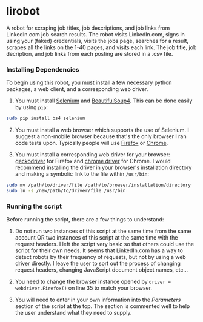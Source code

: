 # lirobot
A robot for scraping job titles, job descriptions, and job links from LinkedIn.com job search results. The robot visits LinkedIn.com,  signs in using your (faked) credentials, visits the jobs page, searches for a result, scrapes all the links on the 1-40 pages, and visits each link. The job title, job decription, and job links from each posting are stored in a .csv file.

### Installing Dependencies
To begin using this robot, you must install a few necessary python packages, a web client, and a corresponding web driver. 

1. You must install [Selenium](https://pypi.python.org/pypi/selenium) and [BeautifulSoup4](https://pypi.python.org/pypi/beautifulsoup4/4.3.2). This can be done easily by using ``pip``:

```bash
sudo pip install bs4 selenium
```
2. You must install a web browser which supports the use of Selenium. I suggest a non-mobile browser because that's the only browser I ran code tests upon. Typically people will use [Firefox](https://www.mozilla.org/en-US/firefox/new/) or [Chrome](https://www.google.com/chrome/browser/desktop/index.html).

3. You must install a corresponding web driver for your browser: [geckodriver](https://github.com/mozilla/geckodriver/releases) for Firefox and [chrome driver](https://sites.google.com/a/chromium.org/chromedriver/) for Chrome. I would recommend installing the driver in your browser's installation directory and making a symbolic link to the file within ``/usr/bin``:

```bash
sudo mv /path/to/driver/file /path/to/browser/installation/directory
sudo ln -s /new/path/to/driver/file /usr/bin
```

### Running the script
Before running the script, there are a few things to understand:
1. Do not run two instances of this script at the same time from the same account OR two instances of this script at the same time with the request headers. I left the script very basic so that others could use the script for their own needs. It seems that LinkedIn.com has a way to detect robots by their frequency of requests, but not by using a web driver directly. I leave the user to sort out the process of changing request headers, changing JavaScript document object names, etc...

2. You need to change the browser instance opened by ``driver = webdriver.Firefox()`` on line 35 to match your browser.

3. You will need to enter in your own information into the *Parameters* section of the script at the top. The section is commented well to help the user understand what they need to supply.
